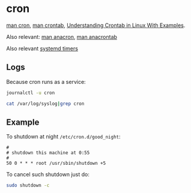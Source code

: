# cron

[man cron](https://www.man7.org/linux/man-pages/man8/cron.8.html),
[man crontab](https://www.man7.org/linux/man-pages/man5/crontab.5.html),
[Understanding Crontab in Linux With Examples](https://linuxhandbook.com/crontab/).

Also relevant:
[man anacron](https://www.man7.org/linux/man-pages/man8/anacron.8.html),
[man anacrontab](https://www.man7.org/linux/man-pages/man8/anacron.8.html)

Also relevant [systemd timers](https://wiki.archlinux.org/title/Systemd/Timers)

## Logs

Because cron runs as a service:
```sh
journalctl -u cron
```

```sh
cat /var/log/syslog|grep cron
```

## Example

To shutdown at night `/etc/cron.d/good_night`:
```
#
# shutdown this machine at 0:55
#
50 0 * * * root /usr/sbin/shutdown +5
```

To cancel such shutdown just do:
```sh
sudo shutdown -c
```
